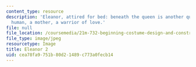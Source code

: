 ```yaml
---
content_type: resource
description: 'Eleanor, attired for bed: beneath the queen is another queen, this one
  human, a mother, a warrior of love.'
file: null
file_location: /coursemedia/21m-732-beginning-costume-design-and-construction-fall-2008/cea78fa9751b80d21489c773a0fecb14_eleanor2.jpg
file_type: image/jpeg
resourcetype: Image
title: Eleanor 2
uid: cea78fa9-751b-80d2-1489-c773a0fecb14
---
```

